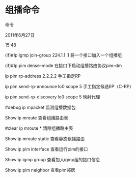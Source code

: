 # 组播命令

命令

2011年6月27日

15:48

(if)#Ip igmp join-group 224.1.1 .1 将一个接口加入一个组播组

(if)#Ip pim dense-mode 在接口下启动组播路由协议pim-dm

ip pim rp-address 2.2.2.2 手工指定RP

ip pim send-rp-announce lo0 scope 5 手工指定候选RP（C-RP）

ip pim send-rp-discovery lo0 scope 5 映射代理

#debug ip mpacket 监测组播数据包

Show ip mroute 查看组播路由表

#clear ip mroute * 清除组播路由表

Show ip mroute static 查看静态组播路由

Show ip pim interface 查看运行pim的接口

Show ip igmp group 查看加入igmp组的接口信息

Show ip pim neighbor 查看pim邻居